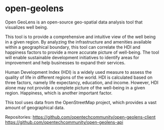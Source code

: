 # open-geolens

Open GeoLens is an open-source geo-spatial data analysis tool that visualizes well being.

This tool is to provide a comprehensive and intuitive view of the well being in a given region. By analyzing the infrastructure and amenities available within a geographical boundary, this tool can correlate the HDI and happiness factors to provide a more accurate picture of well-being. The tool will enable sustainable development initiatives to identify areas for improvement and help businesses to expand their services.

Human Development Index (HDI) is a widely used measure to assess the quality of life in different regions of the world. HDI is calculated based on three factors, namely life expectancy, education, and income. However, HDI alone may not provide a complete picture of the well-being in a given region. Happiness, which is another important factor.

This tool uses data from the OpenStreetMap project, which provides a vast amount of geographical data.

Repositories:
https://github.com/opentechcommunity/open-geolens-client
https://github.com/opentechcommunity/open-geolens-api
